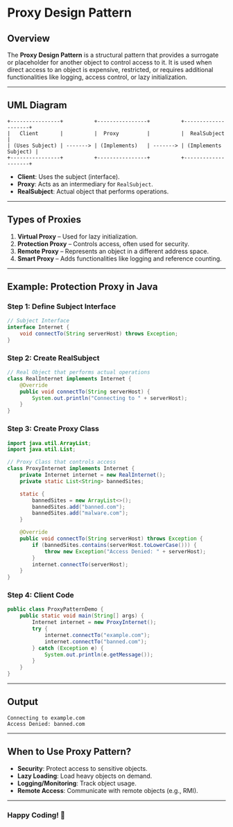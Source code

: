 # Proxy Design Pattern

## Overview
The **Proxy Design Pattern** is a structural pattern that provides a surrogate or placeholder for another object to control access to it. It is used when direct access to an object is expensive, restricted, or requires additional functionalities like logging, access control, or lazy initialization.

---

## UML Diagram
```
+----------------+          +----------------+          +--------------------+
|   Client       |          |  Proxy         |          |  RealSubject       |
| (Uses Subject) | -------> | (Implements)   | -------> | (Implements Subject) |
+----------------+          +----------------+          +--------------------+
```
- **Client**: Uses the subject (interface).
- **Proxy**: Acts as an intermediary for `RealSubject`.
- **RealSubject**: Actual object that performs operations.

---

## Types of Proxies
1. **Virtual Proxy** – Used for lazy initialization.
2. **Protection Proxy** – Controls access, often used for security.
3. **Remote Proxy** – Represents an object in a different address space.
4. **Smart Proxy** – Adds functionalities like logging and reference counting.

---

## Example: Protection Proxy in Java
### **Step 1: Define Subject Interface**
```java
// Subject Interface
interface Internet {
    void connectTo(String serverHost) throws Exception;
}
```

### **Step 2: Create RealSubject**
```java
// Real Object that performs actual operations
class RealInternet implements Internet {
    @Override
    public void connectTo(String serverHost) {
        System.out.println("Connecting to " + serverHost);
    }
}
```

### **Step 3: Create Proxy Class**
```java
import java.util.ArrayList;
import java.util.List;

// Proxy Class that controls access
class ProxyInternet implements Internet {
    private Internet internet = new RealInternet();
    private static List<String> bannedSites;

    static {
        bannedSites = new ArrayList<>();
        bannedSites.add("banned.com");
        bannedSites.add("malware.com");
    }

    @Override
    public void connectTo(String serverHost) throws Exception {
        if (bannedSites.contains(serverHost.toLowerCase())) {
            throw new Exception("Access Denied: " + serverHost);
        }
        internet.connectTo(serverHost);
    }
}
```

### **Step 4: Client Code**
```java
public class ProxyPatternDemo {
    public static void main(String[] args) {
        Internet internet = new ProxyInternet();
        try {
            internet.connectTo("example.com");
            internet.connectTo("banned.com");
        } catch (Exception e) {
            System.out.println(e.getMessage());
        }
    }
}
```

---

## Output
```
Connecting to example.com
Access Denied: banned.com
```

---

## When to Use Proxy Pattern?
- **Security**: Protect access to sensitive objects.
- **Lazy Loading**: Load heavy objects on demand.
- **Logging/Monitoring**: Track object usage.
- **Remote Access**: Communicate with remote objects (e.g., RMI).

---
### Happy Coding! 🚀

